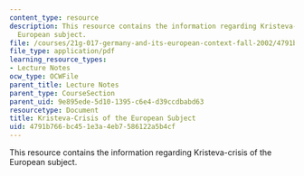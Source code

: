 ```yaml
---
content_type: resource
description: This resource contains the information regarding Kristeva-crisis of the
  European subject.
file: /courses/21g-017-germany-and-its-european-context-fall-2002/4791b766bc451e3a4eb7586122a5b4cf_MIT21G_017F02_lec_6_2.pdf
file_type: application/pdf
learning_resource_types:
- Lecture Notes
ocw_type: OCWFile
parent_title: Lecture Notes
parent_type: CourseSection
parent_uid: 9e895ede-5d10-1395-c6e4-d39ccdbabd63
resourcetype: Document
title: Kristeva-Crisis of the European Subject
uid: 4791b766-bc45-1e3a-4eb7-586122a5b4cf
---
```

This resource contains the information regarding Kristeva-crisis of the European subject.

